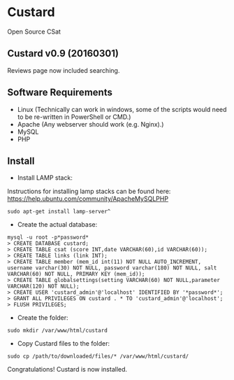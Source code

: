 # Custard
Open Source CSat

Custard v0.9 (20160301)
------------------------
Reviews page now included searching.

Software Requirements
---------------------
 - Linux (Technically can work in windows, some of the scripts would need to be re-written in PowerShell or CMD.)
 - Apache (Any webserver should work (e.g. Nginx).)
 - MySQL
 - PHP

Install
-------

 - Install LAMP stack:

Instructions for installing lamp stacks can be found here: https://help.ubuntu.com/community/ApacheMySQLPHP

```
sudo apt-get install lamp-server^
```

 - Create the actual database:
```
mysql -u root -p*password*
> CREATE DATABASE custard;
> CREATE TABLE csat (score INT,date VARCHAR(60),id VARCHAR(60));
> CREATE TABLE links (link INT);
> CREATE TABLE member (mem_id int(11) NOT NULL AUTO_INCREMENT, username varchar(30) NOT NULL, password varchar(180) NOT NULL, salt VARCHAR(60) NOT NULL, PRIMARY KEY (mem_id));
> CREATE TABLE globalsettings(setting VARCHAR(60) NOT NULL,parameter VARCHAR(120) NOT NULL);
> CREATE USER 'custard_admin'@'localhost' IDENTIFIED BY '*password*';
> GRANT ALL PRIVILEGES ON custard . * TO 'custard_admin'@'localhost';
> FLUSH PRIVILEGES;
```

 - Create the folder:
```
sudo mkdir /var/www/html/custard
```

 - Copy Custard files to the folder:

```
sudo cp /path/to/downloaded/files/* /var/www/html/custard/
```

Congratulations! Custard is now installed.


